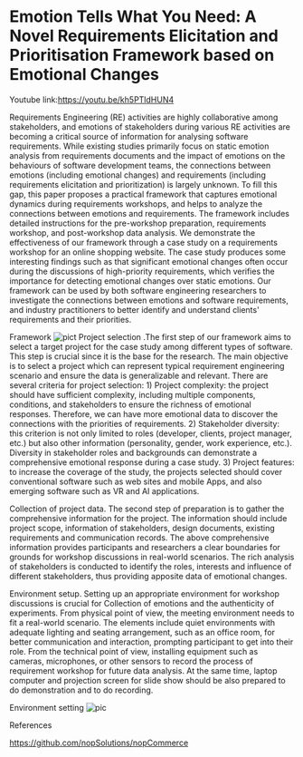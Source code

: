 # Emotion Tells What You Need: A Novel Requirements Elicitation and Prioritisation Framework based on Emotional Changes
Youtube link:https://youtu.be/kh5PTldHUN4

Requirements Engineering (RE) activities are highly collaborative among stakeholders, and emotions of stakeholders during various RE activities are becoming a critical source of information for analysing software requirements. While existing studies primarily focus on static emotion analysis from requirements documents and the impact of emotions on the behaviours of software development teams, the connections between emotions (including emotional changes) and requirements (including requirements elicitation and prioritization) is largely unknown. To fill this gap, this paper proposes a practical framework that captures emotional dynamics during requirements workshops, and helps to analyze the connections between emotions and requirements. The framework includes detailed instructions for the pre-workshop preparation, requirements workshop, and post-workshop data analysis. We demonstrate the effectiveness of our framework through a case study on a requirements workshop for an online shopping website. The case study produces some interesting findings such as that significant emotional changes often occur during the discussions of high-priority requirements, which verifies the importance for detecting emotional changes over static emotions. Our framework can be used by both software engineering researchers to investigate the connections between emotions and software requirements, and industry practitioners to better identify and understand clients' requirements and their priorities.

Framework
![pict](https://github.com/Ben5460/REPF/assets/27323717/2bf7d4fb-6f3c-4667-916a-ab2ee18ce57e)
Project selection .The first step of our framework aims to select a target project for the case study among different types of software. This step is crucial since it is the base for the research. The main objective is to select a project which can represent typical requirement engineering scenario and ensure the data is generalizable and relevant. There are several criteria for project selection: 1) Project complexity: the project should have sufficient complexity, including multiple components, conditions, and stakeholders to ensure the richness of emotional responses. Therefore, we can have more emotional data to discover the connections with the priorities of requirements. 2) Stakeholder diversity: this criterion is not only limited to roles (developer, clients, project manager, etc.) but also other information (personality, gender, work experience, etc.). Diversity in stakeholder roles and backgrounds can demonstrate a comprehensive emotional response during a case study. 3) Project features: to increase the coverage of the study, the projects selected should cover conventional software such as web sites and mobile Apps, and also emerging software such as VR and AI applications.

Collection of project data. 
The second step of preparation is to gather the comprehensive information for the project. The information should include project scope, information of stakeholders, design documents, existing requirements and communication records. The above comprehensive information provides participants and researchers a clear boundaries for grounds for workshop discussions in real-world scenarios. The rich analysis of stakeholders is conducted to identify the roles, interests and influence of different stakeholders, thus providing apposite data of emotional changes.

Environment setup. 
Setting up an appropriate environment for workshop discussions is crucial for Collection of emotions and the authenticity of experiments. From physical point of view, the meeting environment needs to fit a real-world scenario. The elements include quiet environments with adequate lighting and seating arrangement, such as an office room, for better communication and interaction, prompting participant to get into their role. From the technical point of view, installing equipment such as cameras, microphones, or other sensors to record the process of requirement workshop for future data analysis. At the same time, laptop computer and projection screen for slide show should be also prepared to do demonstration and to do recording.

Environment setting
![pic](https://github.com/Ben5460/REPF/assets/27323717/3849efd8-fed0-416f-bc69-c46dedebacb3)

References

https://github.com/nopSolutions/nopCommerce
